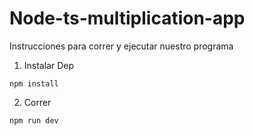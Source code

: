 # Node-ts-multiplication-app


Instrucciones para correr y ejecutar nuestro programa


1. Instalar Dep

```
npm install
```

2. Correr 

```
npm run dev
```
